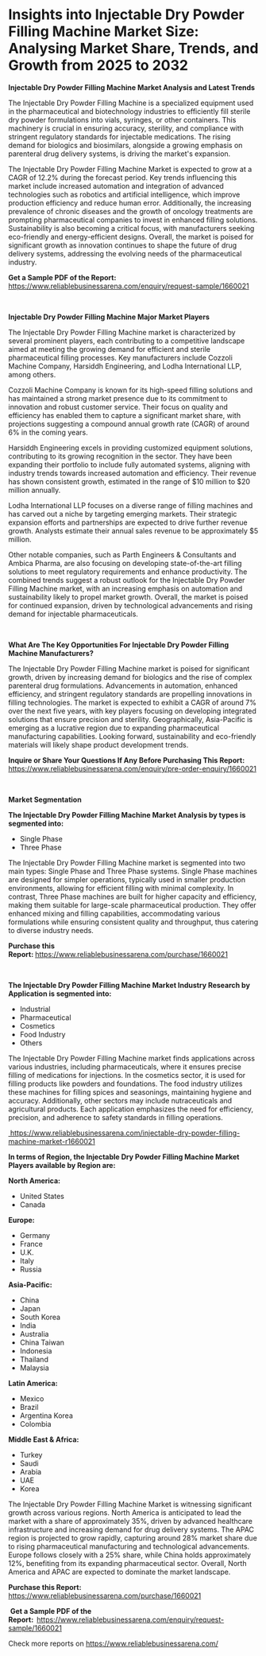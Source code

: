<p><h1>Insights into Injectable Dry Powder Filling Machine Market Size: Analysing Market Share, Trends, and Growth from 2025 to 2032</h1></p><p><strong>Injectable Dry Powder Filling Machine Market Analysis and Latest Trends</strong></p>
<p><p>The Injectable Dry Powder Filling Machine is a specialized equipment used in the pharmaceutical and biotechnology industries to efficiently fill sterile dry powder formulations into vials, syringes, or other containers. This machinery is crucial in ensuring accuracy, sterility, and compliance with stringent regulatory standards for injectable medications. The rising demand for biologics and biosimilars, alongside a growing emphasis on parenteral drug delivery systems, is driving the market's expansion.</p><p>The Injectable Dry Powder Filling Machine Market is expected to grow at a CAGR of 12.2% during the forecast period. Key trends influencing this market include increased automation and integration of advanced technologies such as robotics and artificial intelligence, which improve production efficiency and reduce human error. Additionally, the increasing prevalence of chronic diseases and the growth of oncology treatments are prompting pharmaceutical companies to invest in enhanced filling solutions. Sustainability is also becoming a critical focus, with manufacturers seeking eco-friendly and energy-efficient designs. Overall, the market is poised for significant growth as innovation continues to shape the future of drug delivery systems, addressing the evolving needs of the pharmaceutical industry.</p></p>
<p><strong>Get a Sample PDF of the Report:&nbsp;</strong> <a href="https://www.reliablebusinessarena.com/enquiry/request-sample/1660021?utm_campaign=2114&utm_medium=2&utm_source=Github&utm_content=ia&utm_term=20022025&utm_id=injectable-dry-powder-filling-machine">https://www.reliablebusinessarena.com/enquiry/request-sample/1660021</a></p>
<p>&nbsp;</p>
<p><strong>Injectable Dry Powder Filling Machine Major Market Players</strong></p>
<p><p>The Injectable Dry Powder Filling Machine market is characterized by several prominent players, each contributing to a competitive landscape aimed at meeting the growing demand for efficient and sterile pharmaceutical filling processes. Key manufacturers include Cozzoli Machine Company, Harsiddh Engineering, and Lodha International LLP, among others.</p><p>Cozzoli Machine Company is known for its high-speed filling solutions and has maintained a strong market presence due to its commitment to innovation and robust customer service. Their focus on quality and efficiency has enabled them to capture a significant market share, with projections suggesting a compound annual growth rate (CAGR) of around 6% in the coming years.</p><p>Harsiddh Engineering excels in providing customized equipment solutions, contributing to its growing recognition in the sector. They have been expanding their portfolio to include fully automated systems, aligning with industry trends towards increased automation and efficiency. Their revenue has shown consistent growth, estimated in the range of $10 million to $20 million annually.</p><p>Lodha International LLP focuses on a diverse range of filling machines and has carved out a niche by targeting emerging markets. Their strategic expansion efforts and partnerships are expected to drive further revenue growth. Analysts estimate their annual sales revenue to be approximately $5 million.</p><p>Other notable companies, such as Parth Engineers & Consultants and Ambica Pharma, are also focusing on developing state-of-the-art filling solutions to meet regulatory requirements and enhance productivity. The combined trends suggest a robust outlook for the Injectable Dry Powder Filling Machine market, with an increasing emphasis on automation and sustainability likely to propel market growth. Overall, the market is poised for continued expansion, driven by technological advancements and rising demand for injectable pharmaceuticals.</p></p>
<p>&nbsp;</p>
<p><strong>What Are The Key Opportunities For Injectable Dry Powder Filling Machine Manufacturers?</strong></p>
<p><p>The Injectable Dry Powder Filling Machine market is poised for significant growth, driven by increasing demand for biologics and the rise of complex parenteral drug formulations. Advancements in automation, enhanced efficiency, and stringent regulatory standards are propelling innovations in filling technologies. The market is expected to exhibit a CAGR of around 7% over the next five years, with key players focusing on developing integrated solutions that ensure precision and sterility. Geographically, Asia-Pacific is emerging as a lucrative region due to expanding pharmaceutical manufacturing capabilities. Looking forward, sustainability and eco-friendly materials will likely shape product development trends.</p></p>
<p><strong>Inquire or Share Your Questions If Any Before Purchasing This Report:</strong> <a href="https://www.reliablebusinessarena.com/enquiry/pre-order-enquiry/1660021?utm_campaign=2114&utm_medium=2&utm_source=Github&utm_content=ia&utm_term=20022025&utm_id=injectable-dry-powder-filling-machine">https://www.reliablebusinessarena.com/enquiry/pre-order-enquiry/1660021</a></p>
<p>&nbsp;</p>
<p><strong>Market Segmentation</strong></p>
<p><strong>The Injectable Dry Powder Filling Machine Market Analysis by types is segmented into:</strong></p>
<p><ul><li>Single Phase</li><li>Three Phase</li></ul></p>
<p><p>The Injectable Dry Powder Filling Machine market is segmented into two main types: Single Phase and Three Phase systems. Single Phase machines are designed for simpler operations, typically used in smaller production environments, allowing for efficient filling with minimal complexity. In contrast, Three Phase machines are built for higher capacity and efficiency, making them suitable for large-scale pharmaceutical production. They offer enhanced mixing and filling capabilities, accommodating various formulations while ensuring consistent quality and throughput, thus catering to diverse industry needs.</p></p>
<p><strong>Purchase this Report:&nbsp;</strong><a href="https://www.reliablebusinessarena.com/purchase/1660021?utm_campaign=2114&utm_medium=2&utm_source=Github&utm_content=ia&utm_term=20022025&utm_id=injectable-dry-powder-filling-machine">https://www.reliablebusinessarena.com/purchase/1660021</a></p>
<p>&nbsp;</p>
<p><strong>The Injectable Dry Powder Filling Machine Market Industry Research by Application is segmented into:</strong></p>
<p><ul><li>Industrial</li><li>Pharmaceutical</li><li>Cosmetics</li><li>Food Industry</li><li>Others</li></ul></p>
<p><p>The Injectable Dry Powder Filling Machine market finds applications across various industries, including pharmaceuticals, where it ensures precise filling of medications for injections. In the cosmetics sector, it is used for filling products like powders and foundations. The food industry utilizes these machines for filling spices and seasonings, maintaining hygiene and accuracy. Additionally, other sectors may include nutraceuticals and agricultural products. Each application emphasizes the need for efficiency, precision, and adherence to safety standards in filling operations.</p></p>
<p><a href="https://www.reliablebusinessarena.com/injectable-dry-powder-filling-machine-market-r1660021?utm_campaign=2114&utm_medium=2&utm_source=Github&utm_content=ia&utm_term=20022025&utm_id=injectable-dry-powder-filling-machine">&nbsp;https://www.reliablebusinessarena.com/injectable-dry-powder-filling-machine-market-r1660021</a></p>
<p><strong>In terms of Region, the Injectable Dry Powder Filling Machine Market Players available by Region are:</strong></p>
<p>
    <p> <strong> North America: </strong>
        <ul>
            <li>United States</li>
            <li>Canada</li>
        </ul>
        </p> 
    <p> <strong> Europe: </strong>
        <ul>
            <li>Germany</li>
            <li>France</li>
            <li>U.K.</li>
            <li>Italy</li>
            <li>Russia</li>
        </ul>
        </p> 
    <p> <strong> Asia-Pacific: </strong>
        <ul>
            <li>China</li>
            <li>Japan</li>
            <li>South Korea</li>
            <li>India</li>
            <li>Australia</li>
            <li>China Taiwan</li>
            <li>Indonesia</li>
            <li>Thailand</li>
            <li>Malaysia</li>
        </ul>
        </p> 
    <p> <strong> Latin America: </strong>
        <ul>
            <li>Mexico</li>
            <li>Brazil</li>
            <li>Argentina Korea</li>
            <li>Colombia</li>
        </ul>
        </p> 
    <p> <strong> Middle East & Africa: </strong>
        <ul>
            <li>Turkey</li>
            <li>Saudi</li>
            <li>Arabia</li>
            <li>UAE</li>
            <li>Korea</li>
        </ul>
    </p>
    </p>
<p><p>The Injectable Dry Powder Filling Machine Market is witnessing significant growth across various regions. North America is anticipated to lead the market with a share of approximately 35%, driven by advanced healthcare infrastructure and increasing demand for drug delivery systems. The APAC region is projected to grow rapidly, capturing around 28% market share due to rising pharmaceutical manufacturing and technological advancements. Europe follows closely with a 25% share, while China holds approximately 12%, benefiting from its expanding pharmaceutical sector. Overall, North America and APAC are expected to dominate the market landscape.</p></p>
<p><strong>Purchase this Report: </strong><a href="https://www.reliablebusinessarena.com/purchase/1660021?utm_campaign=2114&utm_medium=2&utm_source=Github&utm_content=ia&utm_term=20022025&utm_id=injectable-dry-powder-filling-machine">https://www.reliablebusinessarena.com/purchase/1660021</a></p>
<p>&nbsp;<strong>Get a Sample PDF of the Report:&nbsp;&nbsp;</strong><a href="https://www.reliablebusinessarena.com/enquiry/request-sample/1660021?utm_campaign=2114&utm_medium=2&utm_source=Github&utm_content=ia&utm_term=20022025&utm_id=injectable-dry-powder-filling-machine">https://www.reliablebusinessarena.com/enquiry/request-sample/1660021</a></p>
<p><strong></strong></p>
<p>Check more reports on <a href="https://www.reliablebusinessarena.com/?utm_campaign=2114&utm_medium=2&utm_source=Github&utm_content=ia&utm_term=20022025&utm_id=injectable-dry-powder-filling-machine">https://www.reliablebusinessarena.com/</a></p>